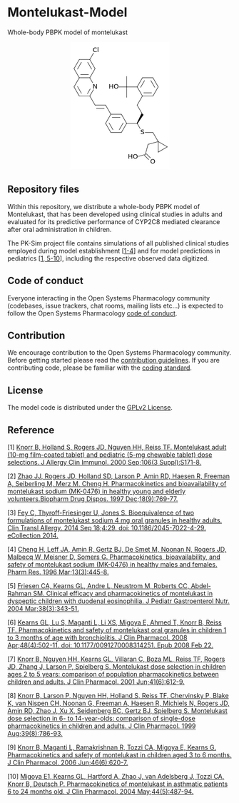 # Montelukast-Model
Whole-body PBPK model of montelukast

<p align="center">
  <img src="Montelukast.png">
</p>

## Repository files

Within this repository, we distribute a whole-body PBPK model of  Montelukast, that has been developed using clinical studies in adults and evaluated for its predictive performance of CYP2C8 mediated clearance after oral administration in children. 

The PK-Sim project file contains simulations of all published clinical studies employed during model establishment [[1-4](#reference)] and for model predictions in pediatrics [[1, 5-10](#reference)], including the respective observed data digitized.

## Code of conduct

Everyone interacting in the Open Systems Pharmacology community  (codebases, issue trackers, chat rooms, mailing lists etc...) is  expected to follow the Open Systems Pharmacology [code of conduct](https://github.com/Open-Systems-Pharmacology/Suite/blob/master/CODE_OF_CONDUCT.md#contributor-covenant-code-of-conduct).

## Contribution

We encourage contribution to the Open Systems Pharmacology community. Before getting started please read the [contribution guidelines](https://github.com/Open-Systems-Pharmacology/Suite/blob/master/CONTRIBUTING.md#ways-to-contribute). If you are contributing code, please be familiar with the [coding standard](https://github.com/Open-Systems-Pharmacology/Suite/blob/master/CODING_STANDARDS.md#visual-studio-settings).

## License

The model code is distributed under the [GPLv2 License](https://github.com/Open-Systems-Pharmacology/Suite/blob/develop/LICENSE).

## Reference

[1] [Knorr B, Holland S, Rogers JD, Nguyen HH, Reiss TF. Montelukast adult (10-mg film-coated tablet) and pediatric (5-mg chewable tablet) dose selections. J Allergy Clin Immunol. 2000 Sep;106(3 Suppl):S171-8.](https://www.ncbi.nlm.nih.gov/pubmed/10984399)

[2] [Zhao JJ, Rogers JD, Holland SD, Larson P, Amin RD, Haesen R, Freeman A, Seiberling M, Merz M, Cheng H. Pharmacokinetics and bioavailability of montelukast sodium (MK-0476) in healthy young and elderly volunteers.Biopharm Drug Dispos. 1997 Dec;18(9):769-77.](https://www.ncbi.nlm.nih.gov/pubmed/9429741)

[3] [Fey C, Thyroff-Friesinger U, Jones S. Bioequivalence of two formulations of montelukast sodium 4 mg oral granules in healthy adults. Clin Transl Allergy. 2014 Sep 18;4:29. doi: 10.1186/2045-7022-4-29. eCollection 2014.](https://ctajournal.biomedcentral.com/articles/10.1186/2045-7022-4-29)

[4] [Cheng H, Leff JA, Amin R, Gertz BJ, De Smet M, Noonan N, Rogers JD, Malbecq W, Meisner D, Somers G. Pharmacokinetics, bioavailability, and safety of montelukast sodium (MK-0476) in healthy males and females. Pharm Res. 1996 Mar;13(3):445-8.](https://www.ncbi.nlm.nih.gov/pubmed/8692739)

[5] [Friesen CA, Kearns GL, Andre L, Neustrom M, Roberts CC, Abdel-Rahman SM. Clinical efficacy and pharmacokinetics of montelukast in dyspeptic children with duodenal eosinophilia. J Pediatr Gastroenterol Nutr. 2004 Mar;38(3):343-51.](https://insights.ovid.com/pubmed?pmid=15076638)

[6] [Kearns GL, Lu S, Maganti L, Li XS, Migoya E, Ahmed T, Knorr B, Reiss TF. Pharmacokinetics and safety of montelukast oral granules in children 1 to 3 months of age with bronchiolitis. J Clin Pharmacol. 2008 Apr;48(4):502-11. doi: 10.1177/0091270008314251. Epub 2008 Feb 22.](https://accp1.onlinelibrary.wiley.com/doi/full/10.1177/0091270008314251)

[7] [Knorr B, Nguyen HH, Kearns GL, Villaran C, Boza ML, Reiss TF, Rogers JD, Zhang J, Larson P, Spielberg S. Montelukast dose selection in children ages 2 to 5 years: comparison of population pharmacokinetics between children and adults. J Clin Pharmacol. 2001 Jun;41(6):612-9.](https://accp1.onlinelibrary.wiley.com/doi/abs/10.1177/00912700122010492?sid=nlm%3Apubmed)

[8] [Knorr B, Larson P, Nguyen HH, Holland S, Reiss TF, Chervinsky P, Blake K, van Nispen CH, Noonan G, Freeman A, Haesen R, Michiels N, Rogers JD, Amin RD, Zhao J, Xu X, Seidenberg BC, Gertz BJ, Spielberg S. Montelukast dose selection in 6- to 14-year-olds: comparison of single-dose pharmacokinetics in children and adults. J Clin Pharmacol. 1999 Aug;39(8):786-93.](https://accp1.onlinelibrary.wiley.com/doi/abs/10.1177/00912709922008434?sid=nlm%3Apubmed)

[9] [Knorr B, Maganti L, Ramakrishnan R, Tozzi CA, Migoya E, Kearns G. Pharmacokinetics and safety of montelukast in children aged 3 to 6 months. J Clin Pharmacol. 2006 Jun;46(6):620-7.]()

[10] [Migoya E1, Kearns GL, Hartford A, Zhao J, van Adelsberg J, Tozzi CA, Knorr B, Deutsch P. Pharmacokinetics of montelukast in asthmatic patients 6 to 24 months old. J Clin Pharmacol. 2004 May;44(5):487-94.](https://accp1.onlinelibrary.wiley.com/doi/full/10.1177/0091270004264970)





